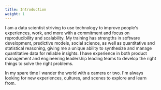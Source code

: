```yaml
---
title: Introduction
weight: 1
---
```


I am a data scientist striving to use technology to improve people's experiences, work, and more with a commitment and focus on reproducibility and scalability. My training has strengths in software development, predictive models, social science, as well as quantitative and statistical reasoning, giving me a unique ability to synthesize and manage quantitative data for reliable insights. I have experience in both product management and engineering leadership leading teams to develop the right things to solve the right problems.

In my spare time I wander the world with a camera or two. I'm always looking for new experiences, cultures, and scenes to explore and learn from. 